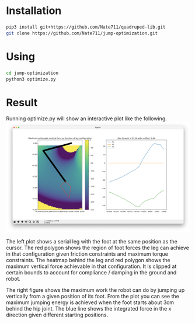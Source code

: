 # Installation
```bash
pip3 install git+https://github.com/Nate711/quadruped-lib.git
git clone https://github.com/Nate711/jump-optimization.git
```

# Using
```bash
cd jump-optimization
python3 optimize.py
```

# Result
Running optimize.py will show an interactive plot like the following.
![alt text](sample_output.png)

The left plot shows a serial leg with the foot at the same position as the cursor. The red polygon shows the region of foot forces the leg can achieve in that configuration given friction constraints and maximum torque constraints. The heatmap behind the leg and red polygon shows the maximum vertical force achievable in that configuration. It is clipped at certain bounds to account for compliance / damping in the ground and robot.

The right figure shows the maximum work the robot can do by jumping up vertically from a given position of its foot. From the plot you can see the maximum jumping energy is achieved when the foot starts about 3cm behind the hip joint. The blue line shows the integrated force in the x direction given different starting positions. 